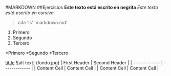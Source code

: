#MARKDOWN
##Ejercicios
**Este texto está escrito en negrita**
*Este texto está escrito en cursiva*
> cita
'ls'
'markdown.md'
1. Primero
2. Segundo
3. Tercero

*Primero
*Segundo
*Tercero

[tittle](https://fp.josedomingo.org/iaw/1_introduccion/ejercicio2.html)
![alt text] (fondo.jpg)
| First Header  | Second Header |
| ------------- | ------------- |
| Content Cell  | Content Cell  |
| Content Cell  | Content Cell  |
